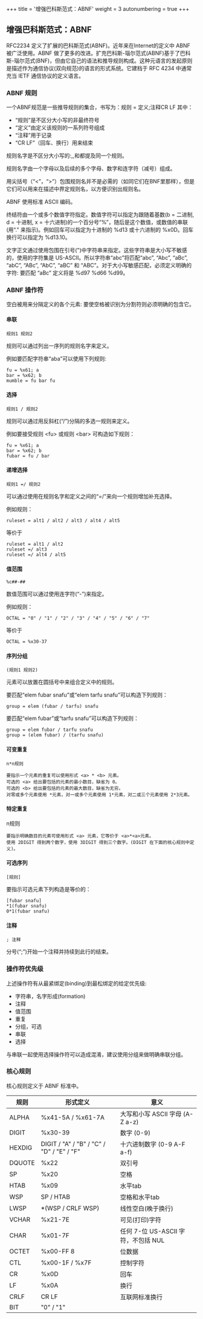 +++
title = '增强巴科斯范式：ABNF'
weight = 3
autonumbering = true
+++

## 增强巴科斯范式：ABNF

RFC2234 定义了扩展的巴科斯范式(ABNF)。近年来在Internet的定义中 ABNF 被广泛使用。ABNF 做了更多的改进。扩充巴科斯-瑙尔范式(ABNF)基于了巴科斯-瑙尔范式(BNF)，但由它自己的语法和推导规则构成。这种元语言的发起原则是描述作为通信协议(双向规范)的语言的形式系统。它建档于 RFC 4234 中通常充当 IETF 通信协议的定义语言。

### ABNF 规则

一个ABNF规范是一些推导规则的集合，书写为：规则 = 定义;注释CR LF
其中：
* “规则”是不区分大小写的非最终符号
* “定义”由定义该规则的一系列符号组成
* “注释”用于记录
* “CR LF”（回车、换行）用来结束

规则名字是不区分大小写的:<rulename>,<Rulename>,<RULENAME>和<rUlENamE>都提及同一个规则。

规则名字由一个字母以及后续的多个字母、数字和连字符（减号）组成。

用尖括号（“<”，“>”）包围规则名并不是必需的（如同它们在BNF里那样），但是它们可以用来在描述中界定规则名，以方便识别出规则名。

ABNF 使用标准 ASCII 编码。

终结符由一个或多个数值字符指定。数值字符可以指定为跟随着基数(b = 二进制, d = 十进制, x = 十六进制)的一个百分号“%”，随后是这个数值，或数值的串联(用“.” 来指示)。例如回车可以指定为十进制的 %d13 或十六进制的 %x0D。回车换行可以指定为 %d13.10。

文字正文通过使用包围在引号(")中字符串来指定。这些字符串是大小写不敏感的，使用的字符集是 US-ASCII。所以字符串“abc”将匹配“abc”, “Abc”, “aBc”, “abC”, “ABc”, “AbC”, “aBC” 和 “ABC”。对于大小写敏感匹配，必须定义明确的字符: 要匹配 “aBc” 定义将是 %d97 %d66 %d99。

### ABNF 操作符

空白被用来分隔定义的各个元素: 要使空格被识别为分割符则必须明确的包含它。

#### 串联

    规则1 规则2   

规则可以通过列出一序列的规则名字来定义。

例如要匹配字符串“aba”可以使用下列规则:

    fu = %x61; a
    bar = %x62; b
    mumble = fu bar fu

#### 选择

    规则1 / 规则2   

规则可以通过用反斜杠(“/”)分隔的多选一规则来定义。

例如要接受规则 \<fu> 或规则 \<bar> 可构造如下规则：

    fu = %x61; a
    bar = %x62; b
    fubar = fu / bar 

#### 递增选择

    规则1 =/ 规则2   

可以通过使用在规则名字和定义之间的“=/”来向一个规则增加补充选择。

例如规则：
    
    ruleset = alt1 / alt2 / alt3 / alt4 / alt5

等价于

    ruleset = alt1 / alt2
    ruleset =/ alt3
    ruleset =/ alt4 / alt5

#### 值范围

    %c##-##     

数值范围可以通过使用连字符(“-”)来指定。

例如规则：

    OCTAL = "0" / "1" / "2" / "3" / "4" / "5" / "6" / "7"

等价于

    OCTAL = %x30-37

#### 序列分组

    (规则1 规则2)  

元素可以放置在圆括号中来组合定义中的规则。

要匹配“elem fubar snafu”或“elem tarfu snafu”可以构造下列规则：

    group = elem (fubar / tarfu) snafu

要匹配“elem fubar”或“tarfu snafu”可以构造下列规则：

    group = elem fubar / tarfu snafu
    group = (elem fubar) / (tarfu snafu)

#### 可变重复

    n*n规则   

    要指示一个元素的重复可以使用形式 <a> * <b> 元素。
    可选的 <a> 给出要包括的元素的最小数目，缺省为 0。
    可选的 <b> 给出要包括的元素的最大数目，缺省为无穷。
    对零或多个元素使用 *元素，对一或多个元素使用 1*元素，对二或三个元素使用 2*3元素。

#### 特定重复　　

n规则

    要指示明确数目的元素可使用形式 <a> 元素，它等价于 <a>*<a>元素。
    使用 2DIGIT 得到两个数字，使用 3DIGIT 得到三个数字。(DIGIT 在下面的核心规则中定义)。

#### 可选序列

    [规则]  

要指示可选元素下列构造是等价的：

    [fubar snafu]
    *1(fubar snafu)
    0*1(fubar snafu)

#### 注释

    ; 注释      

分号(“;”)开始一个注释并持续到此行的结束。

### 操作符优先级

上述操作符有从最紧绑定(binding)到最松绑定的给定优先级:

* 字符串，名字形成(formation)
* 注释
* 值范围
* 重复
* 分组，可选
* 串联
* 选择

与串联一起使用选择操作符可以造成混淆，建议使用分组来做明确串联分组。

### 核心规则

核心规则定义于 ABNF 标准中。

|规则|	形式定义|	意义|
|---|---|---|
|ALPHA|	%x41-5A / %x61-7A	|大写和小写 ASCII 字母 (A-Z a-z)|
|DIGIT|	%x30-39|	数字 (0-9)|
|HEXDIG|	DIGIT / "A" / "B" / "C" / "D" / "E" / "F"|	十六进制数字 (0-9 A-F a-f)|
|DQUOTE|	%x22	|双引号|
|SP|	%x20|	空格|
|HTAB|	%x09	|水平tab|
|WSP|	SP / HTAB|	空格和水平tab|
|LWSP|	*(WSP / CRLF WSP)|	线性空白(晚于换行)|
|VCHAR|	%x21-7E	|可见(打印)字符|
|CHAR|	%x01-7F	|任何 7-位 US-ASCII 字符，不包括 NUL|
|OCTET|	%x00-FF	8 |位数据|
|CTL|	%x00-1F / %x7F|	控制字符|
|CR|	%x0D|	回车|
|LF|	%x0A|	换行|
|CRLF|	CR LF|	互联网标准换行|
|BIT|	"0" / "1"|	 |